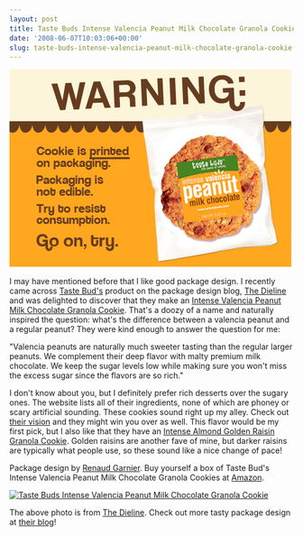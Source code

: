 ```yaml
---
layout: post
title: Taste Buds Intense Valencia Peanut Milk Chocolate Granola Cookie
date: '2008-06-07T10:03:06+00:00'
slug: taste-buds-intense-valencia-peanut-milk-chocolate-granola-cookie
---
```

<img src='/images/uploads/2008/06/taste_buds.jpg' alt='Taste Buds Intense Valencia Peanut Milk Chocolate Granola Cookie' class="yellowborder" />

I may have mentioned before that I like good package design. I recently came across <a href="http://fortastebuds.com/index.html">Taste Bud's</a> product on the package design blog, <a href="http://www.thedieline.com/blog/2008/01/taste-buds.html#more">The Dieline</a> and was delighted to discover that they make an <a href="http://fortastebuds.com/products_VPB.html">Intense Valencia Peanut Milk Chocolate Granola Cookie</a>. That's a doozy of a name and naturally inspired the question: what's the difference between a valencia peanut and a regular peanut? They were kind enough to answer the question for me:

"Valencia peanuts are naturally much sweeter tasting than the regular larger peanuts. We complement their deep flavor with malty premium milk chocolate. We keep the sugar levels low while making sure you won't miss the excess sugar since the flavors are so rich."

I don't know about you, but I definitely prefer rich desserts over the sugary ones. The website lists all of their ingredients, none of which are phoney or scary artificial sounding. These cookies sound right up my alley. Check out <a href="http://fortastebuds.com/vision.html">their vision</a> and they might win you over as well. This flavor would be my first pick, but I also like that they have an <a href="http://fortastebuds.com/products_AGR.html">Intense Almond Golden Raisin Granola Cookie</a>. Golden raisins are another fave of mine, but darker raisins are typically what people use, so these sound like a nice change of pace!

Package design by <a href="http://www.renaudgarnier.com/">Renaud Garnier</a>. Buy yourself a box of Taste Bud's Intense Valencia Peanut Milk Chocolate Granola Cookies at <a href="http://www.amazon.com/Taste-Buds-Valencia-Chocolate-Intense/dp/B000W7VECE/ref=sr_1_3?ie=UTF8&m=ATVPDKIKX0DER&s=grocery&qid=1195037160&sr=1-3">Amazon</a>.

<a href="http://www.thedieline.com/blog/2008/01/taste-buds.html#more"><img src="http://dieline.typepad.com/blog/images/2008/01/16/taste1.jpg" alt="Taste Buds Intense Valencia Peanut Milk Chocolate Granola Cookie" /></a>

The above photo is from <a href="http://www.thedieline.com/blog/2008/01/taste-buds.html#more">The Dieline</a>. Check out more tasty package design at <a href="http://www.thedieline.com/blog/">their blog</a>!
